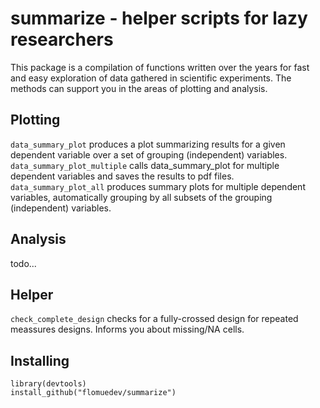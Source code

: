 # summarize - helper scripts for lazy researchers
This package is a compilation of functions written over the years for fast and easy exploration of data gathered in scientific experiments. The methods can support you in the areas of plotting and analysis.

## Plotting

`data_summary_plot` produces a plot summarizing results for a given dependent variable over a set of grouping (independent) variables.
`data_summary_plot_multiple` calls data_summary_plot for multiple dependent variables and saves the results to pdf files.
`data_summary_plot_all` produces summary plots for multiple dependent variables, automatically grouping by all subsets of the grouping (independent) variables.

## Analysis

todo...

## Helper
`check_complete_design` checks for a fully-crossed design for repeated meassures designs. Informs you about missing/NA cells.

## Installing
```
library(devtools)
install_github("flomuedev/summarize")
```
